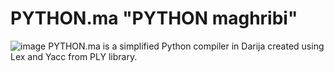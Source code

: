 # PYTHON.ma "PYTHON maghribi"
![image](https://user-images.githubusercontent.com/77125092/135387880-f4e27a7c-1cd4-4f62-9d25-a46d28f5dab5.png)
PYTHON.ma is a simplified Python compiler in Darija created using Lex and Yacc from PLY library. 




